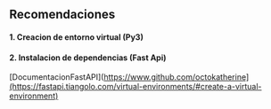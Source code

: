 ## Recomendaciones


####  1. Creacion de entorno virtual (Py3)

####  2. Instalacion de dependencias (Fast Api)

[DocumentacionFastAPI](https://www.github.com/octokatherine](https://fastapi.tiangolo.com/virtual-environments/#create-a-virtual-environment)


